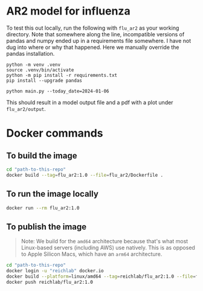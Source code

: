 # AR2 model for influenza

To test this out locally, run the following with `flu_ar2` as your working directory.  Note that somewhere along the line, incompatible versions of pandas and numpy ended up in a requirements file somewhere.  I have not dug into where or why that happened.  Here we manually override the pandas installation.

```
python -m venv .venv
source .venv/bin/activate
python -m pip install -r requirements.txt
pip install --upgrade pandas

python main.py --today_date=2024-01-06
```

This should result in a model output file and a pdf with a plot under `flu_ar2/output`.

# Docker commands

## To build the image

```bash
cd "path-to-this-repo"
docker build --tag=flu_ar2:1.0 --file=flu_ar2/Dockerfile .
```

## To run the image locally

```bash
docker run --rm flu_ar2:1.0
```

## To publish the image

> Note: We build for the `amd64` architecture because that's what most Linux-based servers (including AWS) use natively. This is as opposed to Apple Silicon Macs, which have an `arm64` architecture.

```bash
cd "path-to-this-repo"
docker login -u "reichlab" docker.io
docker build --platform=linux/amd64 --tag=reichlab/flu_ar2:1.0 --file=flu_ar2/Dockerfile .
docker push reichlab/flu_ar2:1.0
```
